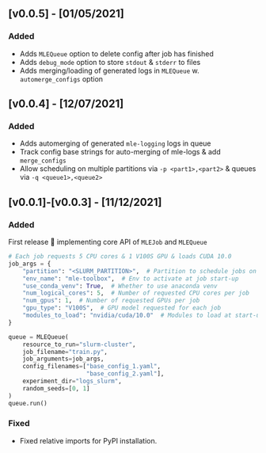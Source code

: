 ## [v0.0.5] - [01/05/2021]

### Added

- Adds `MLEQueue` option to delete config after job has finished
- Adds `debug_mode` option to store `stdout` & `stderr` to files
- Adds merging/loading of generated logs in `MLEQueue` w. `automerge_configs` option

## [v0.0.4] - [12/07/2021]

### Added

- Adds automerging of generated `mle-logging` logs in queue
- Track config base strings for auto-merging of mle-logs & add `merge_configs`
- Allow scheduling on multiple partitions via `-p <part1>,<part2>` & queues via `-q <queue1>,<queue2>`


## [v0.0.1]-[v0.0.3] - [11/12/2021]

### Added

First release 🤗 implementing core API of `MLEJob` and `MLEQueue`

```python
# Each job requests 5 CPU cores & 1 V100S GPU & loads CUDA 10.0
job_args = {
    "partition": "<SLURM_PARTITION>",  # Partition to schedule jobs on
    "env_name": "mle-toolbox",  # Env to activate at job start-up
    "use_conda_venv": True,  # Whether to use anaconda venv
    "num_logical_cores": 5,  # Number of requested CPU cores per job
    "num_gpus": 1,  # Number of requested GPUs per job
    "gpu_type": "V100S",  # GPU model requested for each job
    "modules_to_load": "nvidia/cuda/10.0"  # Modules to load at start-up
}

queue = MLEQueue(
    resource_to_run="slurm-cluster",
    job_filename="train.py",
    job_arguments=job_args,
    config_filenames=["base_config_1.yaml",
                      "base_config_2.yaml"],
    experiment_dir="logs_slurm",
    random_seeds=[0, 1]
)
queue.run()
```

### Fixed

- Fixed relative imports for PyPI installation.
